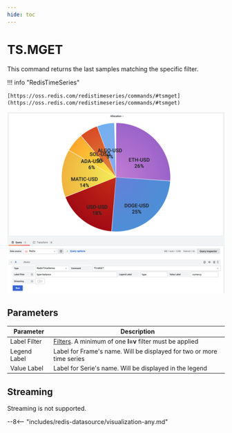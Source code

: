 ```yaml
---
hide: toc
---
```


# TS.MGET

This command returns the last samples matching the specific filter.

!!! info "RedisTimeSeries"

    [https://oss.redis.com/redistimeseries/commands/#tsmget](https://oss.redis.com/redistimeseries/commands/#tsmget)

![TS.MGET](../../images/redis-datasource/commands/ts-mget.png)

## Parameters

| Parameter    | Description                                                                                                           |
| ------------ | --------------------------------------------------------------------------------------------------------------------- |
| Label Filter | [Filters](https://oss.redis.com/redistimeseries/commands/#filtering). A minimum of one **l=v** filter must be applied |
| Legend Label | Label for Frame's name. Will be displayed for two or more time series                                                 |
| Value Label  | Label for Serie's name. Will be displayed in the legend                                                               |

## Streaming

Streaming is not supported.

--8<-- "includes/redis-datasource/visualization-any.md"
